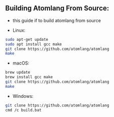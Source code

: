 ## Building Atomlang From Source:

- this guide if to build atomlang from source

- Linux:

```bash
sudo apt-get update
sudo apt install gcc make
git clone https://github.com/atomlang/atomlang
make
```

- macOS:

```bash
brew update
brew install gcc make
git clone https://github.com/atomlang/atomlang
make
```

- Windows:

```bash
git clone https://github.com/atomlang/atomlang
cmd /c build.bat
```